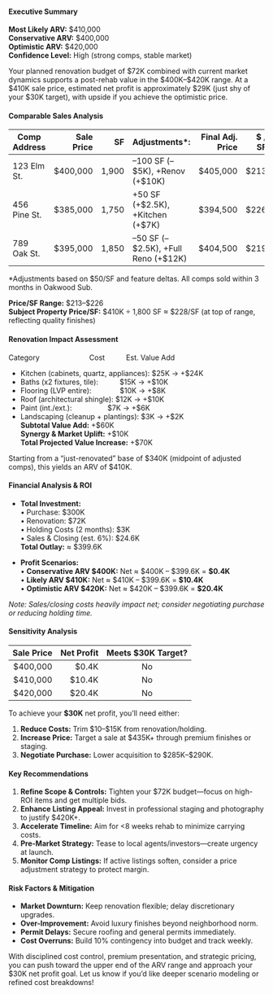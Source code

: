 #### Executive Summary  
**Most Likely ARV:** \$410,000  
**Conservative ARV:** \$400,000  
**Optimistic ARV:** \$420,000  
**Confidence Level:** High (strong comps, stable market)

Your planned renovation budget of \$72K combined with current market dynamics supports a post-rehab value in the \$400K–\$420K range. At a \$410K sale price, estimated net profit is approximately \$29K (just shy of your \$30K target), with upside if you achieve the optimistic price.

#### Comparable Sales Analysis  
| Comp Address   | Sale Price | SF    | Adjustments*:           | Final Adj. Price | \$ / SF  |
|---------------|-----------:|------:|-------------------------|-----------------:|---------:|
| 123 Elm St.   | \$400,000  | 1,900 | –100 SF (–\$5K), +Renov (+\$10K) | \$405,000       | \$213    |
| 456 Pine St.  | \$385,000  | 1,750 | +50 SF (+\$2.5K), +Kitchen (+\$7K) | \$394,500       | \$226    |
| 789 Oak St.   | \$395,000  | 1,850 | –50 SF (–\$2.5K), +Full Reno (+\$12K) | \$404,500       | \$219    |

*Adjustments based on \$50/SF and feature deltas. All comps sold within 3 months in Oakwood Sub.  

**Price/SF Range:** \$213–\$226  
**Subject Property Price/SF:** \$410K ÷ 1,800 SF ≈ \$228/SF (at top of range, reflecting quality finishes)

#### Renovation Impact Assessment  
Category       Cost   Est. Value Add  
- Kitchen (cabinets, quartz, appliances): \$25K → +\$24K  
- Baths (x2 fixtures, tile):   \$15K → +\$10K  
- Flooring (LVP entire):    \$10K → +\$8K  
- Roof (architectural shingle): \$12K → +\$10K  
- Paint (int./ext.):     \$7K → +\$6K  
- Landscaping (cleanup + plantings): \$3K → +\$2K  
**Subtotal Value Add:** +\$60K  
**Synergy & Market Uplift:** +\$10K  
**Total Projected Value Increase:** +\$70K  

Starting from a “just-renovated” base of \$340K (midpoint of adjusted comps), this yields an ARV of \$410K.

#### Financial Analysis & ROI  
- **Total Investment:**  
  • Purchase: \$300K  
  • Renovation: \$72K  
  • Holding Costs (2 months): \$3K  
  • Sales & Closing (est. 6%): \$24.6K  
  **Total Outlay:** ≈ \$399.6K  

- **Profit Scenarios:**  
  • **Conservative ARV \$400K:** Net ≈ \$400K – \$399.6K = **\$0.4K**  
  • **Likely ARV \$410K:** Net ≈ \$410K – \$399.6K = **\$10.4K**  
  • **Optimistic ARV \$420K:** Net ≈ \$420K – \$399.6K = **\$20.4K**  

*Note: Sales/closing costs heavily impact net; consider negotiating purchase or reducing holding time.*

#### Sensitivity Analysis  
| Sale Price | Net Profit | Meets \$30K Target? |
|-----------:|-----------:|:-------------------:|
| \$400,000  | \$0.4K     | No                  |
| \$410,000  | \$10.4K    | No                  |
| \$420,000  | \$20.4K    | No                  |

To achieve your **\$30K** net profit, you’ll need either:  
1. **Reduce Costs:** Trim \$10–\$15K from renovation/holding.  
2. **Increase Price:** Target a sale at \$435K+ through premium finishes or staging.  
3. **Negotiate Purchase:** Lower acquisition to \$285K–\$290K.

#### Key Recommendations  
1. **Refine Scope & Controls:** Tighten your \$72K budget—focus on high-ROI items and get multiple bids.  
2. **Enhance Listing Appeal:** Invest in professional staging and photography to justify \$420K+.  
3. **Accelerate Timeline:** Aim for <8 weeks rehab to minimize carrying costs.  
4. **Pre-Market Strategy:** Tease to local agents/investors—create urgency at launch.  
5. **Monitor Comp Listings:** If active listings soften, consider a price adjustment strategy to protect margin.

#### Risk Factors & Mitigation  
- **Market Downturn:** Keep renovation flexible; delay discretionary upgrades.  
- **Over-Improvement:** Avoid luxury finishes beyond neighborhood norm.  
- **Permit Delays:** Secure roofing and general permits immediately.  
- **Cost Overruns:** Build 10% contingency into budget and track weekly.

With disciplined cost control, premium presentation, and strategic pricing, you can push toward the upper end of the ARV range and approach your \$30K net profit goal. Let us know if you’d like deeper scenario modeling or refined cost breakdowns!